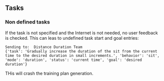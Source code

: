 
## Tasks
### Non defined tasks

If the task is not specified and the Internet is not needed, no user feedback is checked.
This can leas to undefined task start and goal entries:

```
Sending to:  Distance Duration Team
{'task': 'Gradually increase the duration of the sit from the current time to the desired duration in small increments.', 'behavior': 'sit', 'mode': 'duration', 'status': 'current time', 'goal': 'desired duration'}
```

THis will crash the training plan generation.